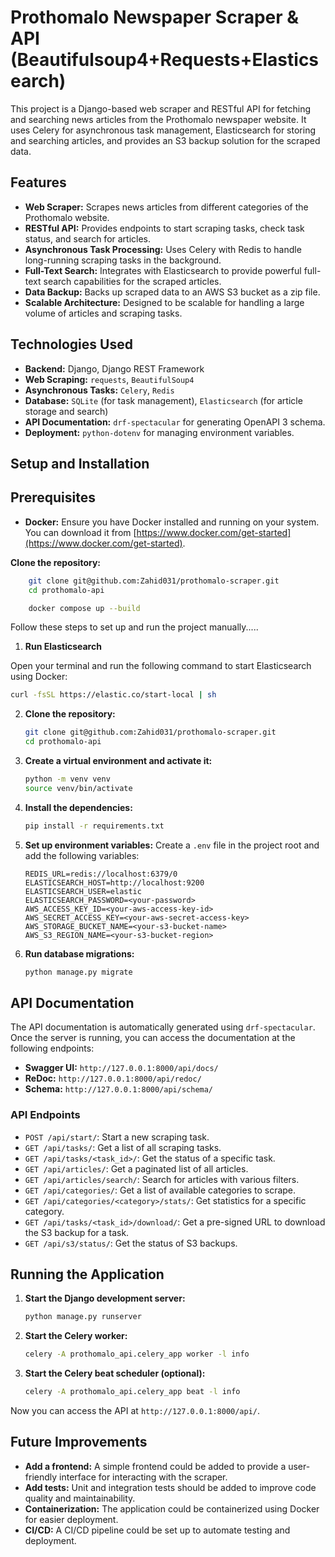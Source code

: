 # Prothomalo Newspaper Scraper & API (Beautifulsoup4+Requests+Elasticsearch)

This project is a Django-based web scraper and RESTful API for fetching and searching news articles from the Prothomalo newspaper website. It uses Celery for asynchronous task management, Elasticsearch for storing and searching articles, and provides an S3 backup solution for the scraped data.

## Features

*   **Web Scraper:** Scrapes news articles from different categories of the Prothomalo website.
*   **RESTful API:** Provides endpoints to start scraping tasks, check task status, and search for articles.
*   **Asynchronous Task Processing:** Uses Celery with Redis to handle long-running scraping tasks in the background.
*   **Full-Text Search:** Integrates with Elasticsearch to provide powerful full-text search capabilities for the scraped articles.
*   **Data Backup:** Backs up scraped data to an AWS S3 bucket as a zip file.
*   **Scalable Architecture:** Designed to be scalable for handling a large volume of articles and scraping tasks.

## Technologies Used

*   **Backend:** Django, Django REST Framework
*   **Web Scraping:** `requests`, `BeautifulSoup4`
*   **Asynchronous Tasks:** `Celery`, `Redis`
*   **Database:** `SQLite` (for task management), `Elasticsearch` (for article storage and search)
*   **API Documentation:** `drf-spectacular` for generating OpenAPI 3 schema.
*   **Deployment:** `python-dotenv` for managing environment variables.

## Setup and Installation

## Prerequisites

*   **Docker:** Ensure you have Docker installed and running on your system. You can download it from [https://www.docker.com/get-started](https://www.docker.com/get-started).


 **Clone the repository:**
```bash
    git clone git@github.com:Zahid031/prothomalo-scraper.git
    cd prothomalo-api

    docker compose up --build 
```


Follow these steps to set up and run the project manually.....

1. **Run Elasticsearch**

Open your terminal and run the following command to start Elasticsearch using Docker:

```bash
curl -fsSL https://elastic.co/start-local | sh
```

2.  **Clone the repository:**
    ```bash
    git clone git@github.com:Zahid031/prothomalo-scraper.git
    cd prothomalo-api
    ```

3.  **Create a virtual environment and activate it:**
    ```bash
    python -m venv venv
    source venv/bin/activate
    ```

4.  **Install the dependencies:**
    ```bash
    pip install -r requirements.txt
    ```

5.  **Set up environment variables:**
    Create a `.env` file in the project root and add the following variables:
    ```
    REDIS_URL=redis://localhost:6379/0
    ELASTICSEARCH_HOST=http://localhost:9200
    ELASTICSEARCH_USER=elastic
    ELASTICSEARCH_PASSWORD=<your-password>
    AWS_ACCESS_KEY_ID=<your-aws-access-key-id>
    AWS_SECRET_ACCESS_KEY=<your-aws-secret-access-key>
    AWS_STORAGE_BUCKET_NAME=<your-s3-bucket-name>
    AWS_S3_REGION_NAME=<your-s3-bucket-region>
    ```

6.  **Run database migrations:**
    ```bash
    python manage.py migrate
    ```

## API Documentation

The API documentation is automatically generated using `drf-spectacular`. Once the server is running, you can access the documentation at the following endpoints:

*   **Swagger UI:** `http://127.0.0.1:8000/api/docs/`
*   **ReDoc:** `http://127.0.0.1:8000/api/redoc/`
*   **Schema:** `http://127.0.0.1:8000/api/schema/`

### API Endpoints

*   `POST /api/start/`: Start a new scraping task.
*   `GET /api/tasks/`: Get a list of all scraping tasks.
*   `GET /api/tasks/<task_id>/`: Get the status of a specific task.
*   `GET /api/articles/`: Get a paginated list of all articles.
*   `GET /api/articles/search/`: Search for articles with various filters.
*   `GET /api/categories/`: Get a list of available categories to scrape.
*   `GET /api/categories/<category>/stats/`: Get statistics for a specific category.
*   `GET /api/tasks/<task_id>/download/`: Get a pre-signed URL to download the S3 backup for a task.
*   `GET /api/s3/status/`: Get the status of S3 backups.

## Running the Application

1.  **Start the Django development server:**
    ```bash
    python manage.py runserver
    ```

2.  **Start the Celery worker:**
    ```bash
    celery -A prothomalo_api.celery_app worker -l info
    ```

3.  **Start the Celery beat scheduler (optional):**
    ```bash
    celery -A prothomalo_api.celery_app beat -l info
    ```

Now you can access the API at `http://127.0.0.1:8000/api/`.

## Future Improvements

*   **Add a frontend:** A simple frontend could be added to provide a user-friendly interface for interacting with the scraper.
*   **Add tests:** Unit and integration tests should be added to improve code quality and maintainability.
*   **Containerization:** The application could be containerized using Docker for easier deployment.
*   **CI/CD:** A CI/CD pipeline could be set up to automate testing and deployment.
